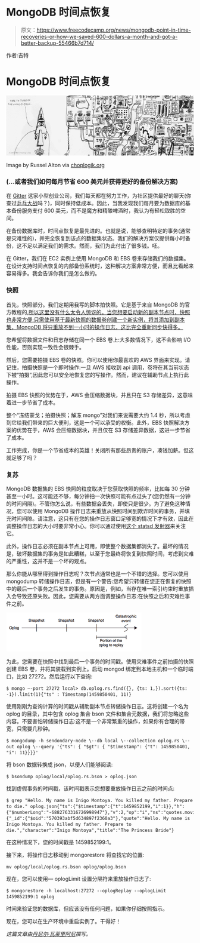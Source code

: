 # MongoDB 时间点恢复

> 原文：<https://www.freecodecamp.org/news/mongodb-point-in-time-recoveries-or-how-we-saved-600-dollars-a-month-and-got-a-better-backup-55466b7d714/>

作者:吉特

# **MongoDB 时间点恢复**

![UoeULEIM1JQh2gdAjDqNmVBlakEOjkciERiu](img/c01f49cbd793860ad915e596a76c3815.png)

Image by Russel Alton via [choplogik.org](http://choplogik.org/)

### (…或者我们如何每月节省 600 美元并获得更好的备份解决方案)

在 [Gitter](http://gitter.im) 这家小型创业公司，我们每天都在努力工作，为社区提供最好的聊天(你查过[乒乓大战](https://gitter.im/dexterneo/ping_pong_wars)吗？)，同时保持低成本。因此，当我发现我们每月要为数据库的基本备份服务支付 600 美元，而不是魔方和精酿啤酒时，我认为有轻松取胜的空间。

在备份数据库时，时间点恢复是最先进的。也就是说，能够查明特定的事务(通常是灾难性的)，并完全恢复到该点的数据集状态。我们的解决方案仅提供每小时备份，这不足以满足我们的需求。然而，我们为此付出了很多钱。呸。

在 Gitter，我们在 EC2 实例上使用 MongoDB 和 EBS 卷来存储我们的数据集。在设计支持时间点恢复的内部备份系统时，这种解决方案非常方便，而且比看起来容易得多。我会告诉你我们是怎么做的。

### 快照

首先，快照部分。我们定期用我写的脚本拍快照。它是基于来自 MongoDB 的官方教程的[,所以这里没有什么太令人惊讶的。当您想要启动新的副本节点时，快照也非常方便:只需使用基于最新快照的数据卷创建一个新实例，将其添加到副本集，MongoDB 将只重放不到一小时的操作日志，这比完全重新同步快得多。](https://docs.mongodb.org/ecosystem/tutorial/backup-and-restore-mongodb-on-amazon-ec2/)

您希望将数据文件和日志存储在同一个 EBS 卷上:大多数情况下，这不会影响 I/O 性能，否则实现一致性会很棘手。

然后，您需要拍摄 EBS 卷的快照。你可以使用你最喜欢的 AWS 界面来实现。请记住，拍摄快照是一个即时操作:一旦 AWS 接收到 api 调用，卷将在其当前状态下被“拍摄”,因此您可以安全地恢复您的写操作。然而，建议在辅助节点上执行此操作。

拍摄 EBS 快照的优势在于，AWS 会压缩数据块，并且只在 S3 存储差异，这意味着进一步节省了成本。

整个“冻结蒙戈；拍摄快照；解冻 mongo”对我们来说需要大约 1.4 秒，所以考虑到它给我们带来的巨大便利，这是一个可以承受的权衡。此外，EBS 快照解决方案的优势在于，AWS 会压缩数据块，并且仅在 S3 存储差异数据，这进一步节省了成本。

工作完成，你是一个节省成本的英雄！关闭所有那些昂贵的账户，凑钱加薪。但这就足够了吗？

### 复苏

MongoDB 数据集的 EBS 快照的粒度取决于您获取快照的频率，比如每 30 分钟甚至一小时。这可能还不够，每分钟拍一次快照可能有点过头了(您仍然有一分钟的时间间隔)。不管你怎么说，有些数据会丢失，即使只是很少。为了避免这种情况，您可以使用 MongoDB 操作日志来重放从快照时间到欺诈时间的事务，并填充时间间隙。请注意，这只有在您的操作日志窗口足够宽的情况下才有效，因此在调整操作日志的大小时要非常小心。你可以通过使用[这个 statsd 发射器](https://github.com/omame/mongodb-tools/blob/master/mongodb-oplog-window-size)来关注它。

此外，操作日志必须在副本节点上可用，即使整个数据集都消失了。最坏的情况是，破坏数据集的事务是如此糟糕，以至于您最终将恢复到快照时间，考虑到灾难的严重性，这并不是一个坏的观点。

那么你能从哪里得到操作日志呢？次节点通常也是一个不错的选择。您可以使用 mongodump 转储操作日志，但是有一个警告:您希望只转储在您正在恢复的快照中的最后一个事务之后发生的事务。原因是，例如，当存在唯一索引约束时重放插入会导致还原失败。因此，您需要从两方面调整操作日志:在快照之后和灾难性事件之前。

![WIp4zpFAO2VPZNstAe9YFP9WYnJqjPTHK7Hk](img/6547acb8a2bc70d337f087dc9b8d7007.png)

为此，您需要在快照中找到最后一个事务的时间戳。使用灾难事件之前拍摄的快照创建 EBS 卷，并将其装载到实例上。启动 mongod 绑定到本地主机和一个临时端口，比如 27272。然后运行以下查询:

```
$ mongo —-port 27272 local> db.oplog.rs.find({}, {ts: 1,}).sort({ts: -1}).limit(1){"ts" : Timestamp(1459850401, 11)}
```

使用刚刚为查询计算的时间戳从辅助副本节点转储操作日志。这将创建一个名为 oplog 的目录，其中包含 oplog 集合 bson 文件和集合元数据，我们将忽略这些内容。不要害怕转储操作日志:这不是一个非常繁重的操作，如果你有合理的带宽，只需要几秒钟。

```
$ mongodump -h sendondary-node \--db local \--collection oplog.rs \--out oplog \--query '{"ts": { "$gt": { "$timestamp": {"t": 1459850401, "i": 11}}}}'
```

将 bson 数据转换成 json，以便人们能够阅读:

```
$ bsondump oplog/local/oplog.rs.bson > oplog.json
```

找到虚假事务的时间戳，该时间戳表示您想要重放操作日志之前的时间点:

```
$ grep "Hello. My name is Inigo Montoya. You killed my father. Prepare to die." oplog.json{"ts":{"$timestamp":{"t":1459852199,"i":1}},"h":{"$numberLong":"-6882763316726998947"},"v":2,"op":"i","ns":"quotes.movies","o":{"_id":{"$oid":"570393abf5d634897f2360a3"},"quote":"Hello. My name is Inigo Montoya. You killed my father. Prepare to die.","character":"Inigo Montoya","title":"The Princess Bride"}
```

在这种情况下，您的时间戳是 1459852199:1。

接下来，将操作日志移动到 mongorestore 将查找它的位置:

```
mv oplog/local/oplog.rs.bson oplog/oplog.bson
```

现在，您可以使用— oplogLimit 设置分隔符来重放操作日志了:

```
$ mongorestore -h localhost:27272 --oplogReplay --oplogLimit 1459852199:1 oplog
```

时间来验证您的数据库，但应该没有任何问题，如果你仔细按照指示。

现在，您可以在生产环境中重启实例了。干得好！

*这篇文章由[丹尼尔·瓦莱里阿尼](https://twitter.com/escociao)撰写。*